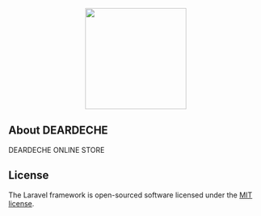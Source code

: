 <p align="center"><a href="https://deardeche.com/" target="_blank"><img style="width:200px !important; " src="https://deardeche.com/files/img/ddlogo.gif" alt=""></a></p>
<!-- 
<p align="center">
<a href="https://travis-ci.org/laravel/framework"><img src="https://travis-ci.org/laravel/framework.svg" alt="Build Status"></a>
<a href="https://packagist.org/packages/laravel/framework"><img src="https://img.shields.io/packagist/dt/laravel/framework" alt="Total Downloads"></a>
<a href="https://packagist.org/packages/laravel/framework"><img src="https://img.shields.io/packagist/v/laravel/framework" alt="Latest Stable Version"></a>
<a href="https://packagist.org/packages/laravel/framework"><img src="https://img.shields.io/packagist/l/laravel/framework" alt="License"></a>
</p> -->

## About DEARDECHE

DEARDECHE ONLINE STORE



## License

The Laravel framework is open-sourced software licensed under the [MIT license](https://opensource.org/licenses/MIT).
